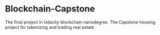 # Blockchain-Capstone
The final project in Udacity blockchain nanodegree. The Capstone housing project for tokenizing and trading real estate. 
